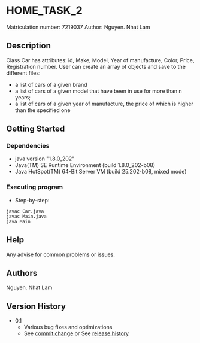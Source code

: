 # HOME_TASK_2

Matriculation number: 7219037
Author: Nguyen. Nhat Lam

## Description

Class Car has attributes: id, Make, Model, Year of manufacture, Color, Price, Registration number. 
User can create an array of objects and save to the different files: 
- a list of cars of a given brand
- a list of cars of a given model that have been in use for more than n years; 
- a list of cars of a given year of manufacture, the price of which is higher than the specified
one

## Getting Started

### Dependencies

* java version "1.8.0_202"
* Java(TM) SE Runtime Environment (build 1.8.0_202-b08)
* Java HotSpot(TM) 64-Bit Server VM (build 25.202-b08, mixed mode)
 

### Executing program
* Step-by-step:
```
javac Car.java
javac Main.java
java Main
```

## Help

Any advise for common problems or issues.

## Authors

Nguyen. Nhat Lam


## Version History

* 0.1
    * Various bug fixes and optimizations
    * See [commit change]() or See [release history]()
